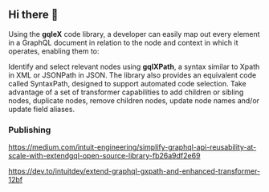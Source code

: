 ## Hi there 👋

Using the **gqleX** code library, a developer can easily map out every element in a GraphQL document in relation to the node and context in which it operates, enabling them to:

Identify and select relevant nodes using **gqlXPath**, a syntax similar to Xpath in XML or JSONPath in JSON. The library also provides an equivalent code called SyntaxPath, designed to support automated code selection.
Take advantage of a set of transformer capabilities to add children or sibling nodes, duplicate nodes, remove children nodes, update node names and/or update field aliases.

### Publishing 
https://medium.com/intuit-engineering/simplify-graphql-api-reusability-at-scale-with-extendgql-open-source-library-fb26a9df2e69

https://dev.to/intuitdev/extend-graphql-gxpath-and-enhanced-transformer-12bf

